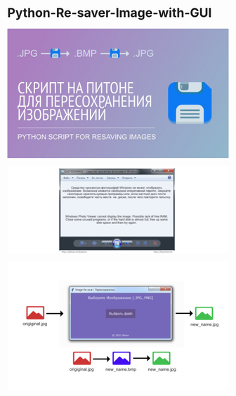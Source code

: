 # Python-Re-saver-Image-with-GUI


![Python-Resize-Image](https://github.com/blyamur/Python-Re-saver-Image-with-GUI/blob/main/splash_logo.jpg)

![Python-Resize-Image](https://github.com/blyamur/Python-Re-saver-Image-with-GUI/blob/main/error.jpg)

![Python-Resize-Image](https://github.com/blyamur/Python-Re-saver-Image-with-GUI/blob/main/process.jpg) 
